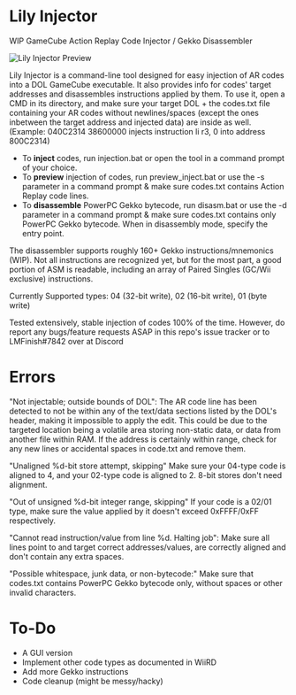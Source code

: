 # Lily Injector
WIP GameCube Action Replay Code Injector / Gekko Disassembler

![Lily Injector Preview](https://i.ibb.co/bz2Mh73/Lily-v1-1.png)

Lily Injector is a command-line tool designed for easy injection of AR codes into a DOL GameCube executable. It also provides info for codes' target addresses and disassembles instructions applied by them. To use it, open a CMD in its directory, and make sure your target DOL + the codes.txt file containing your AR codes without newlines/spaces (except the ones inbetween the target address and injected data) are inside as well. (Example: 040C2314 38600000 injects instruction li r3, 0 into address 800C2314)

- To **inject** codes, run injection.bat or open the tool in a command prompt of your choice.
- To **preview** injection of codes, run preview_inject.bat or use the -s parameter in a command prompt & make sure codes.txt contains Action Replay code lines.
- To **disassemble** PowerPC Gekko bytecode, run disasm.bat or use the -d parameter in a command prompt & make sure codes.txt contains only PowerPC Gekko bytecode.
When in disassembly mode, specify the entry point.

The disassembler supports roughly 160+ Gekko instructions/mnemonics (WIP). Not all instructions are recognized yet, but for the most part, a good portion of ASM is readable, including an array of Paired Singles (GC/Wii exclusive) instructions.

Currently Supported types: 04 (32-bit write), 02 (16-bit write), 01 (byte write)

Tested extensively, stable injection of codes 100% of the time. However, do report any bugs/feature requests ASAP in this repo's issue tracker or to LMFinish#7842 over at Discord

# Errors
"Not injectable; outside bounds of DOL":
The AR code line has been detected to not be within any of the text/data sections listed by the DOL's header, making it impossible to apply the edit. This could be due to the targeted location being a volatile area storing non-static data, or data from another file within RAM. If the address is certainly within range, check for any new lines or accidental spaces in code.txt and remove them.

"Unaligned %d-bit store attempt, skipping"
Make sure your 04-type code is aligned to 4, and your 02-type code is aligned to 2. 8-bit stores don't need alignment.

"Out of unsigned %d-bit integer range, skipping"
If your code is a 02/01 type, make sure the value applied by it doesn't exceed 0xFFFF/0xFF respectively.

"Cannot read instruction/value from line %d. Halting job":
Make sure all lines point to and target correct addresses/values, are correctly aligned and don't contain any extra spaces.

"Possible whitespace, junk data, or non-bytecode:"
Make sure that codes.txt contains PowerPC Gekko bytecode only, without spaces or other invalid characters.

# To-Do
- A GUI version
- Implement other code types as documented in WiiRD
- Add more Gekko instructions
- Code cleanup (might be messy/hacky)



